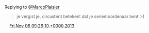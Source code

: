 Replying to [@MarcoPlaisier](https://twitter.com/@MarcoPlaisier/status/398699392321875968)

> je vergist je, circustent betekent dat je seriemoordenaar bent :\-\)

<img src="../../media/tweet.ico" width="12" /> [Fri Nov 08 09:26:10 +0000 2013](https://twitter.com/DromerDenker/status/398743236837380096)